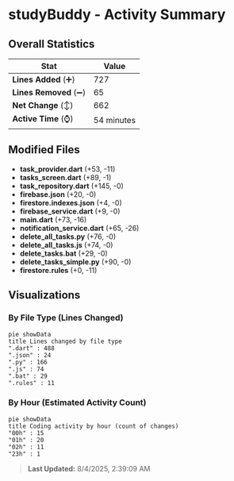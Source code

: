 # studyBuddy - Activity Summary 

## Overall Statistics

| Stat                   | Value                                                             |
| ---------------------- | ----------------------------------------------------------------- |
| **Lines Added** (➕)   | 727                                          |
| **Lines Removed** (➖) | 65                                        |
| **Net Change** (↕)    | 662                |
| **Active Time** (⌚)   | 54 minutes |


## Modified Files
- **task_provider.dart** (+53, -11)
- **tasks_screen.dart** (+89, -1)
- **task_repository.dart** (+145, -0)
- **firebase.json** (+20, -0)
- **firestore.indexes.json** (+4, -0)
- **firebase_service.dart** (+9, -0)
- **main.dart** (+73, -16)
- **notification_service.dart** (+65, -26)
- **delete_all_tasks.py** (+76, -0)
- **delete_all_tasks.js** (+74, -0)
- **delete_tasks.bat** (+29, -0)
- **delete_tasks_simple.py** (+90, -0)
- **firestore.rules** (+0, -11)

## Visualizations

### By File Type (Lines Changed)

```mermaid
pie showData
title Lines changed by file type
".dart" : 488
".json" : 24
".py" : 166
".js" : 74
".bat" : 29
".rules" : 11
```

### By Hour (Estimated Activity Count)

```mermaid
pie showData
title Coding activity by hour (count of changes)
"00h" : 15
"01h" : 20
"02h" : 11
"23h" : 1
```


> **Last Updated:** 8/4/2025, 2:39:09 AM